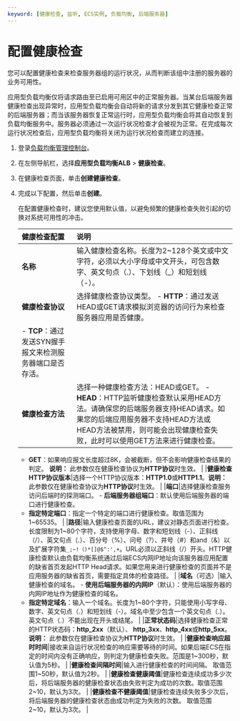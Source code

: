 ```yaml
---
keyword: [健康检查, 监听, ECS实例, 负载均衡, 后端服务器]
---
```


# 配置健康检查

您可以配置健康检查来检查服务器组的运行状况，从而判断该组中注册的服务器的业务可用性。

应用型负载均衡仅将请求路由至已启用可用区中的正常服务器。当某台后端服务器健康检查出现异常时，应用型负载均衡会自动将新的请求分发到其它健康检查正常的后端服务器；而当该服务器恢复正常运行时，应用型负载均衡会将其自动恢复到负载均衡服务中。服务器必须通过一次运行状况检查才会被视为正常。在完成每次运行状况检查后，应用型负载均衡将关闭为运行状况检查而建立的连接。

1.  登录[负载均衡管理控制台](https://slb.console.aliyun.com/slb)。

2.  在左侧导航栏，选择**应用型负载均衡ALB** \> **健康检查**。

3.  在健康检查页面，单击**创建健康检查**。

4.  完成以下配置，然后单击**创建**。

    在配置健康检查时，建议您使用默认值，以避免频繁的健康检查失败引起的切换对系统可用性的冲击。

    |健康检查配置|说明|
    |:-----|:-|
    |**名称**|输入健康检查名称。长度为2~128个英文或中文字符，必须以大小字母或中文开头，可包含数字、英文句点（.）、下划线（\_）和短划线（-）。|
    |**健康检查协议**|选择健康检查协议类型。     -   **HTTP**：通过发送HEAD或GET请求模拟浏览器的访问行为来检查服务器应用是否健康。
    -   **TCP**：通过发送SYN握手报文来检测服务器端口是否存活。 |
    |**健康检查方法**|选择一种健康检查方法：HEAD或GET。    -   **HEAD**：HTTP监听健康检查默认采用HEAD方法。请确保您的后端服务器支持HEAD请求。如果您的后端应用服务器不支持HEAD方法或HEAD方法被禁用，则可能会出现健康检查失败，此时可以使用GET方法来进行健康检查。
    -   **GET**：如果响应报文长度超过8K，会被截断，但不会影响健康检查结果的判定。
**说明：** 此参数仅在健康检查协议为**HTTP协议**时生效。 |
    |**健康检查HTTP协议版本**|选择一个HTTP协议版本：**HTTP1.0**或**HTTP1.1**。**说明：** 此参数仅在健康检查协议为**HTTP协议**时生效。 |
    |**端口**|选择健康检查服务访问后端时的探测端口。    -   **后端服务器组端口**：默认使用后端服务器的端口进行健康检查。
    -   **指定特定端口**：指定一个特定的端口进行健康检查。取值范围为1~65535。 |
    |**路径**|输入健康检查页面的URL，建议对静态页面进行检查。长度限制为1~80个字符，支持使用字母、数字和短划线（-）、正斜线（/）、英文句点（.）、百分号（%）、问号（?）、井号（\#）和and（&）以及扩展字符集`_;~!（)*[]@$^:',+`。URL必须以正斜线（/）开头。HTTP健康检查默认由负载均衡系统通过后端ECS内网IP地址向该服务器应用配置的缺省首页发起HTTP Head请求。如果您用来进行健康检查的页面并不是应用服务器的缺省首页，需要指定具体的检查路径。 |
    |**域名**（可选）|输入健康检查的域名。    -   **使用后端服务器的内网IP**（默认）：使用后端服务器的内网IP地址作为健康检查的域名。
    -   **指定特定域名**：输入一个域名。长度为1~80个字符，只能使用小写字母、数字、英文句点（.）和短划线（-）。域名中至少包含一个英文句点（.）。英文句点（.）不能出现在开头或结尾。 |
    |**正常状态码**|选择健康检查正常的HTTP状态码：**http\_2xx**（默认）、 **http\_3xx**、**http\_4xx**或**http\_5xx**。**说明：** 此参数仅在健康检查协议为**HTTP协议**时生效。 |
    |**健康检查响应超时时间**|接收来自运行状况检查的响应需要等待的时间。如果后端ECS在指定的时间内没有正确响应，则判定为健康检查失败。范围是1~300秒，默认值为5秒。 |
    |**健康检查间隔时间**|输入进行健康检查的时间间隔。 取值范围1~50秒，默认值为2秒。 |
    |**健康检查健康阈值**|健康检查连续成功多少次后，将后端服务器的健康检查状态由失败判定为成功的次数。取值范围2~10，默认为3次。 |
    |**健康检查不健康阈值**|健康检查连续失败多少次后，将后端服务器的健康检查状态由成功判定为失败的次数。 取值范围 2~10，默认为3次。 |


